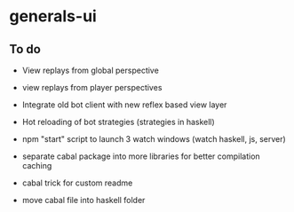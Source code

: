# generals-ui

## To do
- View replays from global perspective
- view replays from player perspectives

- Integrate old bot client with new reflex based view layer
- Hot reloading of bot strategies (strategies in haskell)

- npm "start" script to launch 3 watch windows (watch haskell, js, server)
- separate cabal package into more libraries for better compilation caching
- cabal trick for custom readme
- move cabal file into haskell folder
